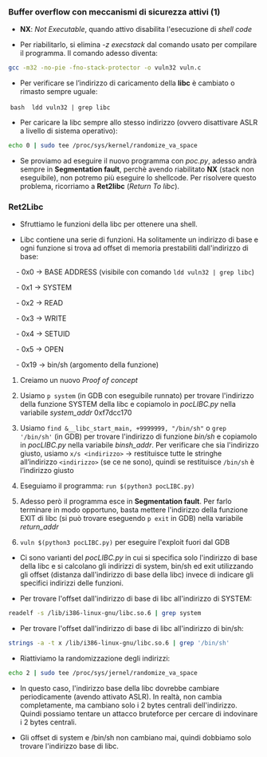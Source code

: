 ### Buffer overflow con meccanismi di sicurezza attivi (1)

- **NX**: *Not Executable*, quando attivo disabilita l'esecuzione di *shell code*

- Per riabilitarlo, si elimina *-z execstack*  dal comando usato per compilare il programma. Il comando adesso diventa:

```bash
gcc -m32 -no-pie -fno-stack-protector -o vuln32 vuln.c
```

- Per verificare se l’indirizzo di caricamento della **libc** è cambiato o rimasto sempre uguale:

 ```bash
 ldd vuln32 | grep libc
 ```


- Per caricare la libc sempre allo stesso indirizzo (ovvero disattivare ASLR a livello di sistema operativo):

```bash
echo 0 | sudo tee /proc/sys/kernel/randomize_va_space
```
  

- Se proviamo ad eseguire il nuovo programma con *poc.py*, adesso andrà sempre in **Segmentation fault**, perchè avendo riabilitato **NX** (stack non eseguibile), non potremo più eseguire lo shellcode. Per risolvere questo problema, ricorriamo a **Ret2libc** (*Return To libc*).

### Ret2Libc

- Sfruttiamo le funzioni della libc per ottenere una shell.

- Libc contiene una serie di funzioni. Ha solitamente un indirizzo di base e ogni funzione si trova ad offset di memoria prestabiliti dall'indirizzo di base:

    - 0x0 -> BASE ADDRESS (visibile con comando `ldd vuln32 | grep libc`)

    - 0x1 -> SYSTEM

    - 0x2 -> READ

    - 0x3 -> WRITE

    - 0x4 -> SETUID

    - 0x5 -> OPEN

    - 0x19 -> bin/sh (argomento della funzione)

1. Creiamo un nuovo *Proof of concept*

2.  Usiamo `p system` (in GDB con eseguibile runnato) per trovare l'indirizzo della funzione SYSTEM della libc e copiamolo in *pocLIBC.py* nella variabile *system_addr* 0xf7dcc170

3. Usiamo `find &__libc_start_main, +9999999, "/bin/sh"` o `grep '/bin/sh'` (in GDB) per trovare l'indirizzo di funzione *bin/sh* e copiamolo in *pocLIBC.py* nella variabile *binsh_addr*. Per verificare che sia l'indirizzo giusto, usiamo `x/s <indirizzo>` -> restituisce tutte le stringhe all’indirizzo `<indirizzo>` (se ce ne sono), quindi se restituisce `/bin/sh` è l’indirizzo giusto 

4. Eseguiamo il programma: `run $(python3 pocLIBC.py)`

5. Adesso però il programma esce in **Segmentation fault**. Per farlo terminare in modo opportuno, basta mettere l'indirizzo della funzione EXIT di libc (si può trovare eseguendo `p exit` in GDB) nella variabile *return_addr*

6.  `vuln $(python3 pocLIBC.py)` per eseguire l'exploit fuori dal GDB

- Ci sono varianti del *pocLIBC.py* in cui si specifica solo l'indirizzo di base della libc e si calcolano gli indirizzi di system, bin/sh ed exit utilizzando gli offset (distanza dall'indirizzo di base della libc) invece di indicare gli specifici indirizzi delle funzioni.

- Per trovare l'offset dall'indirizzo di base di libc all'indirizzo di SYSTEM:

```bash
readelf -s /lib/i386-linux-gnu/libc.so.6 | grep system
```

- Per trovare l'offset dall'indirizzo di base di libc all'indirizzo di bin/sh:

```bash
strings -a -t x /lib/i386-linux-gnu/libc.so.6 | grep '/bin/sh'
```


- Riattiviamo la randomizzazione degli indirizzi:

```bash
echo 2 | sudo tee /proc/sys/jernel/randomize_va_space
```

- In questo caso, l'indirizzo base della libc dovrebbe cambiare periodicamente (avendo attivato ASLR). In realtà, non cambia completamente, ma cambiano solo i 2 bytes centrali dell'indirizzo. Quindi possiamo tentare un attacco bruteforce per cercare di indovinare i 2 bytes centrali.

- Gli offset di system e /bin/sh non cambiano mai, quindi dobbiamo solo trovare l'indirizzo base di libc.
